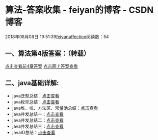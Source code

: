 # 算法-答案收集 - feiyan的博客 - CSDN博客












2018年08月08日 19:51:39[feiyanaffection](https://me.csdn.net/feiyanaffection)阅读数：54








## 一、算法第4版答案：（转载）

[点击查看前4章答案](https://blog.csdn.net/yafeichang/article/details/53168697)
[点击网上答案查看](https://blog.csdn.net/qq_34803572/article/details/77335222)

## 二、java基础详解:
- java泛型总结：[点击查看](https://blog.csdn.net/fuckluy/article/details/52859421)
- java枚举总结：[点击查看](https://blog.csdn.net/fuckluy/article/details/52982148)
- java堆、栈、方法区、常量池总结：[点击查看](https://blog.csdn.net/fuckluy/article/details/50614983)
- java并发总结一：[点击查看](https://blog.csdn.net/fuckluy/article/details/53053095)
- java并发总结二：[点击查看](https://blog.csdn.net/fuckluy/article/details/53099102)
- java并发总结三：[点击查看](https://blog.csdn.net/fuckluy/article/details/53170538)
- javaIO总结：[点击查看](https://blog.csdn.net/fuckluy/article/details/54426361)




